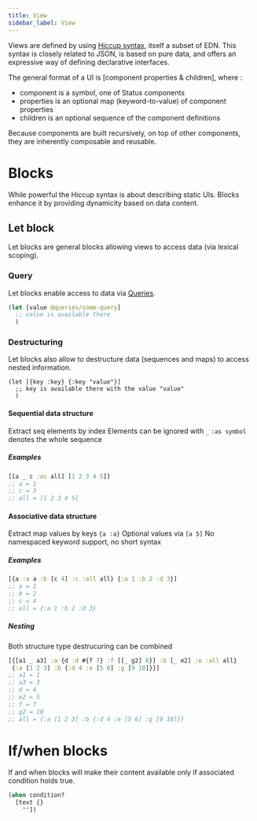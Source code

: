 ```yaml
---
title: View
sidebar_label: View
---
```


Views are defined by using [Hiccup syntax](https://github.com/weavejester/hiccup/wiki/Syntax), itself a subset of EDN. This syntax is closely related to JSON, is based on pure data, and offers an expressive way of defining declarative interfaces.

The general format of a UI is [component properties & children], where :
* component is a symbol, one of Status components
* properties is an optional map (keyword-to-value) of component properties
* children is an optional sequence of the component definitions

Because components are built recursively, on top of other components, they are inherently composable and reusable. 

# Blocks

While powerful the Hiccup syntax is about describing static UIs. Blocks enhance it by providing dynamicity based on data content.

## Let block

Let blocks are general blocks allowing views to access data (via lexical scoping).

### Query

Let blocks enable access to data via [Queries](Query).

```clojure
(let [value @queries/some-query]
  ;; value is available there
  )
```

### Destructuring

Let blocks also allow to destructure data (sequences and maps) to access nested information.

```
(let [{key :key} {:key "value"}]
  ;; key is available there with the value "value"
  )
```

#### Sequential data structure

Extract seq elements by index
Elements can be ignored with `_`
`:as symbol` denotes the whole sequence

##### Examples

```clojure
[[a _ c :as all] [1 2 3 4 5]]
;; a = 1
;; c = 3
;; all = [1 2 3 4 5]
```

#### Associative data structure

Extract map values by keys `{a :a}`
Optional values via `[a 5]`
No namespaced keyword support, no short syntax

##### Examples

```clojure
[{a :a a :b [c 4] :c :all all} {:a 1 :b 2 :d 3}]
;; a = 1
;; b = 2
;; c = 4
;; all = {:a 1 :b 2 :d 3}
```

##### Nesting

Both structure type destrucuring can be combined 

```clojure
[{[a1 _ a3] :a {d :d #{f 7} :f [[_ g2] 8}] :b [_ e2] :e :all all}
 {:a [1 2 3] :b {:d 4 :e [5 6] :g [9 10]}}]
;; a1 = 1
;; a3 = 3
;; d = 4
;; e2 = 5
;; f = 7
;; g2 = 10
;; all = {:a [1 2 3] :b {:d 4 :e [5 6] :g [9 10]}}
```

# If/when blocks

If and when blocks will make their content available only if associated condition holds true.

```clojure
(when condition?
  [text {}
    ""])
```